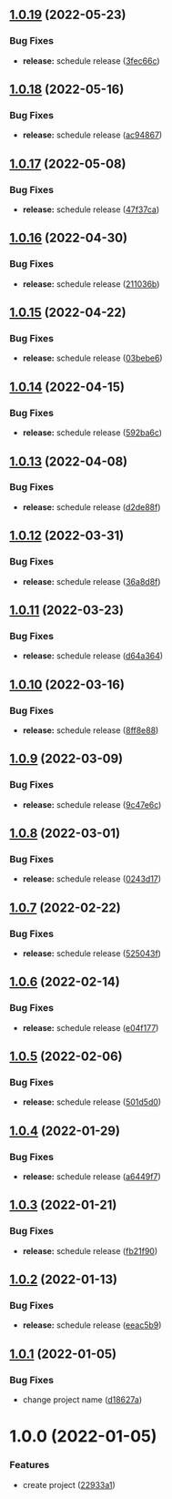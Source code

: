 ## [1.0.19](https://github.com/DerYeger/resumon/compare/v1.0.18...v1.0.19) (2022-05-23)


### Bug Fixes

* **release:** schedule release ([3fec66c](https://github.com/DerYeger/resumon/commit/3fec66cba8e4c143f29753cc7dfd67f7996e447c))

## [1.0.18](https://github.com/DerYeger/resumon/compare/v1.0.17...v1.0.18) (2022-05-16)


### Bug Fixes

* **release:** schedule release ([ac94867](https://github.com/DerYeger/resumon/commit/ac9486774a42633d36261cc402f760d3d764ff53))

## [1.0.17](https://github.com/DerYeger/resumon/compare/v1.0.16...v1.0.17) (2022-05-08)


### Bug Fixes

* **release:** schedule release ([47f37ca](https://github.com/DerYeger/resumon/commit/47f37ca198c27dd61308cf323b985d815a0d1da9))

## [1.0.16](https://github.com/DerYeger/resumon/compare/v1.0.15...v1.0.16) (2022-04-30)


### Bug Fixes

* **release:** schedule release ([211036b](https://github.com/DerYeger/resumon/commit/211036b8cef7d32113c5cfc05cea5d8778e5691a))

## [1.0.15](https://github.com/DerYeger/resumon/compare/v1.0.14...v1.0.15) (2022-04-22)


### Bug Fixes

* **release:** schedule release ([03bebe6](https://github.com/DerYeger/resumon/commit/03bebe6fa8b937083ba7e4af669dda7b30e3f674))

## [1.0.14](https://github.com/DerYeger/resumon/compare/v1.0.13...v1.0.14) (2022-04-15)


### Bug Fixes

* **release:** schedule release ([592ba6c](https://github.com/DerYeger/resumon/commit/592ba6c8f2761084537550ee82c4f72e10295cda))

## [1.0.13](https://github.com/DerYeger/resumon/compare/v1.0.12...v1.0.13) (2022-04-08)


### Bug Fixes

* **release:** schedule release ([d2de88f](https://github.com/DerYeger/resumon/commit/d2de88f6241eefdbb171c6c58956a663704f770c))

## [1.0.12](https://github.com/DerYeger/resumon/compare/v1.0.11...v1.0.12) (2022-03-31)


### Bug Fixes

* **release:** schedule release ([36a8d8f](https://github.com/DerYeger/resumon/commit/36a8d8fad018636ea7928f862d6497a8c13e97df))

## [1.0.11](https://github.com/DerYeger/resumon/compare/v1.0.10...v1.0.11) (2022-03-23)


### Bug Fixes

* **release:** schedule release ([d64a364](https://github.com/DerYeger/resumon/commit/d64a3643fb99ff15456eec32647f57ec223ebc28))

## [1.0.10](https://github.com/DerYeger/resumon/compare/v1.0.9...v1.0.10) (2022-03-16)


### Bug Fixes

* **release:** schedule release ([8ff8e88](https://github.com/DerYeger/resumon/commit/8ff8e882186b8d7413901123918f7a807a6bf30e))

## [1.0.9](https://github.com/DerYeger/resumon/compare/v1.0.8...v1.0.9) (2022-03-09)


### Bug Fixes

* **release:** schedule release ([9c47e6c](https://github.com/DerYeger/resumon/commit/9c47e6c55106501ce6d7f482a00d6de7bd8a93b7))

## [1.0.8](https://github.com/DerYeger/resumon/compare/v1.0.7...v1.0.8) (2022-03-01)


### Bug Fixes

* **release:** schedule release ([0243d17](https://github.com/DerYeger/resumon/commit/0243d174c486a91ee57baae933ae0dec2fa04c12))

## [1.0.7](https://github.com/DerYeger/resumon/compare/v1.0.6...v1.0.7) (2022-02-22)


### Bug Fixes

* **release:** schedule release ([525043f](https://github.com/DerYeger/resumon/commit/525043f6335b0c728a3dd374ac03673f3ffbbb19))

## [1.0.6](https://github.com/DerYeger/resumon/compare/v1.0.5...v1.0.6) (2022-02-14)


### Bug Fixes

* **release:** schedule release ([e04f177](https://github.com/DerYeger/resumon/commit/e04f1775b3dea46f61eb0e9ece16ff76d96f6fa4))

## [1.0.5](https://github.com/DerYeger/resumon/compare/v1.0.4...v1.0.5) (2022-02-06)


### Bug Fixes

* **release:** schedule release ([501d5d0](https://github.com/DerYeger/resumon/commit/501d5d0190b472a4e28550a0c761e74e865d673d))

## [1.0.4](https://github.com/DerYeger/resumon/compare/v1.0.3...v1.0.4) (2022-01-29)


### Bug Fixes

* **release:** schedule release ([a6449f7](https://github.com/DerYeger/resumon/commit/a6449f7e4f70a48fe29c8a366cd96361e5ef59b3))

## [1.0.3](https://github.com/DerYeger/resumon/compare/v1.0.2...v1.0.3) (2022-01-21)


### Bug Fixes

* **release:** schedule release ([fb21f90](https://github.com/DerYeger/resumon/commit/fb21f90d9a5cd77f076d409fb80f0b5e3b45fec6))

## [1.0.2](https://github.com/DerYeger/resumon/compare/v1.0.1...v1.0.2) (2022-01-13)


### Bug Fixes

* **release:** schedule release ([eeac5b9](https://github.com/DerYeger/resumon/commit/eeac5b9e1d17af8519e74cc71aaffc0a1c4db484))

## [1.0.1](https://github.com/DerYeger/resumon/compare/v1.0.0...v1.0.1) (2022-01-05)


### Bug Fixes

* change project name ([d18627a](https://github.com/DerYeger/resumon/commit/d18627a83acf54e983db0c7e5b0ca80fa89dd3ef))

# 1.0.0 (2022-01-05)


### Features

* create project ([22933a1](https://github.com/DerYeger/resumon/commit/22933a1788726078ccbe2a8b3523c6d203b65337))
